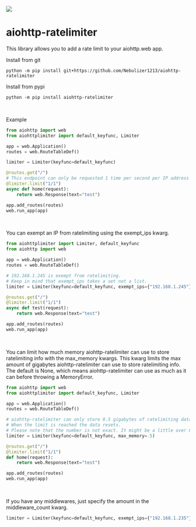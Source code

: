 <a href="https://jgltechnologies.com/discord">
<img src="https://discord.com/api/guilds/844418702430175272/embed.png">
</a>

# aiohttp-ratelimiter

This library allows you to add a rate limit to your aiohttp.web app.


Install from git
```
python -m pip install git+https://github.com/Nebulizer1213/aiohttp-ratelimiter
```

Install from pypi
```
python -m pip install aiohttp-ratelimiter
```

<br>


Example

```python
from aiohttp import web
from aiohttplimiter import default_keyfunc, Limiter

app = web.Application()
routes = web.RouteTableDef()

limiter = Limiter(keyfunc=default_keyfunc)

@routes.get("/")
# This endpoint can only be requested 1 time per second per IP address
@limiter.limit("1/1")
async def home(request):
    return web.Response(text="test")

app.add_routes(routes)
web.run_app(app)
```

<br>

You can exempt an IP from ratelimiting using the exempt_ips kwarg.

```python
from aiohttplimiter import Limiter, default_keyfunc
from aiohttp import web

app = web.Application()
routes = web.RouteTableDef()

# 192.168.1.245 is exempt from ratelimiting.
# Keep in mind that exempt_ips takes a set not a list.
limiter = Limiter(keyfunc=default_keyfunc, exempt_ips={"192.168.1.245"})

@routes.get("/")
@limiter.limit("1/1")
async def test(request):
    return web.Response(text="test")

app.add_routes(routes)
web.run_app(app)
```

<br>

You can limit how much memory aiohttp-ratelimiter can use to store ratelimiting info with the max_memory kwargs.
This kwarg limits the max amount of gigabytes aiohttp-ratelimiter can use to store ratelimiting info. The default is None, which means aiohttp-ratelimiter can use as much as it can before throwing a MemoryError.

```python
from aiohttp import web
from aiohttplimiter import default_keyfunc, Limiter

app = web.Application()
routes = web.RouteTableDef()

# aiohttp-ratelimiter can only store 0.5 gigabytes of ratelimiting data.
# When the limit is reached the data resets.
# Please note that the number is not exact. It might be a little over 0.5.
limiter = Limiter(keyfunc=default_keyfunc, max_memory=.5)

@routes.get("/")
@limiter.limit("1/1")
def home(request):
    return web.Response(text="test")

app.add_routes(routes)
web.run_app(app)
```

<br>

If you have any middlewares, just specify the amount in the middleware_count kwarg.

```python
limiter = Limiter(keyfunc=default_keyfunc, exempt_ips={"192.168.1.235"}, middleware_count=1)
```

<br>



